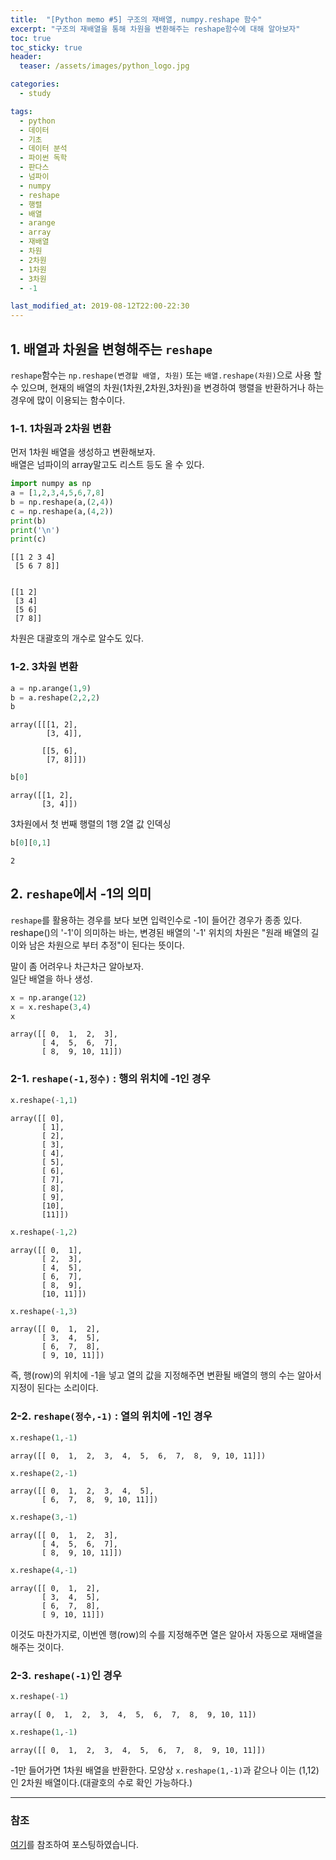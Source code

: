 ```yaml
---
title:  "[Python memo #5] 구조의 재배열, numpy.reshape 함수"
excerpt: "구조의 재배열을 통해 차원을 변환해주는 reshape함수에 대해 알아보자"
toc: true
toc_sticky: true
header:
  teaser: /assets/images/python_logo.jpg

categories:
  - study

tags:
  - python
  - 데이터
  - 기초
  - 데이터 분석
  - 파이썬 독학
  - 판다스
  - 넘파이
  - numpy
  - reshape
  - 행렬
  - 배열
  - arange
  - array
  - 재배열
  - 차원
  - 2차원
  - 1차원
  - 3차원
  - -1

last_modified_at: 2019-08-12T22:00-22:30
---
```


## 1. 배열과 차원을 변형해주는 `reshape`

`reshape`함수는 `np.reshape(변경할 배열, 차원)` 또는 `배열.reshape(차원)`으로 사용 할 수 있으며, 현재의 배열의 차원(1차원,2차원,3차원)을 변경하여 행렬을 반환하거나 하는 경우에 많이 이용되는 함수이다.  

### 1-1. 1차원과 2차원 변환    

먼저 1차원 배열을 생성하고 변환해보자.  
배열은 넘파이의 array말고도 리스트 등도 올 수 있다.  


```python
import numpy as np
a = [1,2,3,4,5,6,7,8]
b = np.reshape(a,(2,4))
c = np.reshape(a,(4,2))
print(b)
print('\n')
print(c)
```

    [[1 2 3 4]
     [5 6 7 8]]
    
    
    [[1 2]
     [3 4]
     [5 6]
     [7 8]]
    

차원은 대괄호의 개수로 알수도 있다.  

### 1-2. 3차원 변환     


```python
a = np.arange(1,9)
b = a.reshape(2,2,2)
b
```




    array([[[1, 2],
            [3, 4]],
    
           [[5, 6],
            [7, 8]]])




```python
b[0]
```




    array([[1, 2],
           [3, 4]])



3차원에서 첫 번째 행렬의 1행 2열 값 인덱싱  


```python
b[0][0,1]
```




    2



## 2. `reshape`에서 -1의 의미  

`reshape`를 활용하는 경우를 보다 보면 입력인수로 -1이 들어간 경우가 종종 있다.  
 reshape()의 '-1'이 의미하는 바는, 변경된 배열의 '-1' 위치의 차원은 "원래 배열의 길이와 남은 차원으로 부터 추정"이 된다는 뜻이다.  
 

말이 좀 어려우나 차근차근 알아보자.  
일단 배열을 하나 생성.  


```python
x = np.arange(12)
x = x.reshape(3,4)
x
```




    array([[ 0,  1,  2,  3],
           [ 4,  5,  6,  7],
           [ 8,  9, 10, 11]])



### 2-1. `reshape(-1,정수)` : 행의 위치에 -1인 경우  


```python
x.reshape(-1,1)
```




    array([[ 0],
           [ 1],
           [ 2],
           [ 3],
           [ 4],
           [ 5],
           [ 6],
           [ 7],
           [ 8],
           [ 9],
           [10],
           [11]])




```python
x.reshape(-1,2)
```




    array([[ 0,  1],
           [ 2,  3],
           [ 4,  5],
           [ 6,  7],
           [ 8,  9],
           [10, 11]])




```python
x.reshape(-1,3)
```




    array([[ 0,  1,  2],
           [ 3,  4,  5],
           [ 6,  7,  8],
           [ 9, 10, 11]])



즉, 행(row)의 위치에 -1을 넣고 열의 값을 지정해주면 변환될 배열의 행의 수는 알아서 지정이 된다는 소리이다.  

### 2-2. `reshape(정수,-1)` : 열의 위치에 -1인 경우  


```python
x.reshape(1,-1)
```




    array([[ 0,  1,  2,  3,  4,  5,  6,  7,  8,  9, 10, 11]])




```python
x.reshape(2,-1)
```




    array([[ 0,  1,  2,  3,  4,  5],
           [ 6,  7,  8,  9, 10, 11]])




```python
x.reshape(3,-1)
```




    array([[ 0,  1,  2,  3],
           [ 4,  5,  6,  7],
           [ 8,  9, 10, 11]])




```python
x.reshape(4,-1)
```




    array([[ 0,  1,  2],
           [ 3,  4,  5],
           [ 6,  7,  8],
           [ 9, 10, 11]])



이것도 마찬가지로, 이번엔 행(row)의 수를 지정해주면 열은 알아서 자동으로 재배열을 해주는 것이다.  

### 2-3. `reshape(-1)`인 경우  


```python
x.reshape(-1)
```




    array([ 0,  1,  2,  3,  4,  5,  6,  7,  8,  9, 10, 11])




```python
x.reshape(1,-1)
```




    array([[ 0,  1,  2,  3,  4,  5,  6,  7,  8,  9, 10, 11]])



-1만 들어가면 1차원 배열을 반환한다. 모양상 `x.reshape(1,-1)`과 같으나 이는 (1,12)인 2차원 배열이다.(대괄호의 수로 확인 가능하다.)  


---

### 참조

[여기](https://rfriend.tistory.com/345)를 참조하여 포스팅하였습니다.  